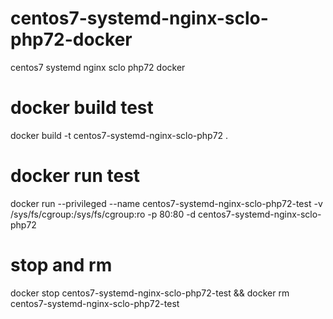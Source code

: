 # centos7-systemd-nginx-sclo-php72-docker
centos7 systemd nginx sclo php72 docker

# docker build test
docker build -t centos7-systemd-nginx-sclo-php72 .

# docker run test
docker run --privileged --name centos7-systemd-nginx-sclo-php72-test -v /sys/fs/cgroup:/sys/fs/cgroup:ro -p 80:80 -d centos7-systemd-nginx-sclo-php72

# stop and rm
docker stop centos7-systemd-nginx-sclo-php72-test && docker rm centos7-systemd-nginx-sclo-php72-test
